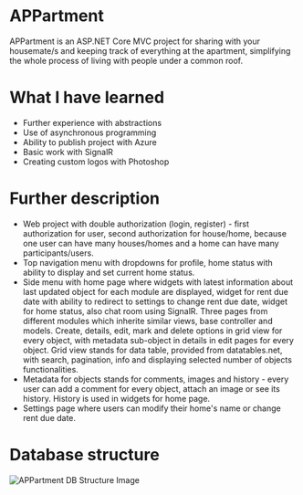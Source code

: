 # APPartment

APPartment is an ASP.NET Core MVC project for sharing with your housemate/s and keeping track of everything at the apartment, simplifying the whole process of living with people under a common roof.

# What I have learned

* Further experience with abstractions
* Use of asynchronous programming
* Ability to publish project with Azure
* Basic work with SignalR
* Creating custom logos with Photoshop

# Further description

* Web project with double authorization (login, register) - first authorization for user, second authorization for house/home, because one user can have many houses/homes and a home can have many participants/users.
* Top navigation menu with dropdowns for profile, home status with ability to display and set current home status.
* Side menu with home page where widgets with latest information about last updated object for each module are displayed, widget for rent due date with ability to redirect to settings to change rent due date, widget for home status, also chat room using SignalR. Three pages from different modules which inherite similar views, base controller and models. Create, details, edit, mark and delete options in grid view for every object, with metadata sub-object in details in edit pages for every object. Grid view stands for data table, provided from datatables.net, with search, pagination, info and displaying selected number of objects functionalities.
* Metadata for objects stands for comments, images and history - every user can add a comment for every object, attach an image or see its history. History is used in widgets for home page.
* Settings page where users can modify their home's name or change rent due date.

# Database structure

![APPartment DB Structure Image](https://trello-attachments.s3.amazonaws.com/5d531c3be843f538bdff0d0d/5e6bb43f0aefba3e8a28a962/4a7c8ae71841c10d96e0044d424d7619/APPartment-DB-Structure-with-logo.png)
